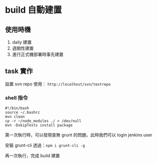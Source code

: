 build 自動建置
==============

使用時機
--------

1.	daily 建置
2.	週期性建置
3.	進行正式機部署時事先建置

task 實作
---------

設置 svn repo 使用： `http://localhost/svn/testrepo`

### shell 指令

```
#!/bin/bash
source ~/.bashrc
mvn clean
cp -r ~/node_modules ./ > /dev/null
mvn -DskipTests install package
```

第一次執行時，可以發現查無 grunt 的問題，此時我們可以 login jenkins user

安裝 grunt-cli 透過：`npm i grunt-cli -g`

再一次執行，完成 build 建置
